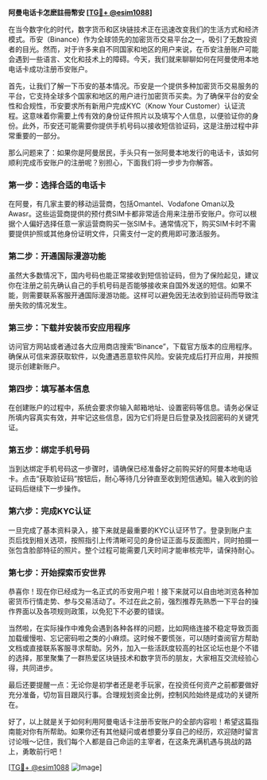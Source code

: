 **阿曼电话卡怎麽註冊幣安 [[TG💪+ @esim1088](https://t.me/s/esim1088)]**

在当今数字化的时代，数字货币和区块链技术正在迅速改变我们的生活方式和经济模式。币安（Binance）作为全球领先的加密货币交易平台之一，吸引了无数投资者的目光。然而，对于许多来自不同国家和地区的用户来说，在币安注册账户可能会遇到一些语言、文化和技术上的障碍。今天，我们就来聊聊如何在阿曼使用本地电话卡成功注册币安账户。

首先，让我们了解一下币安的基本情况。币安是一个提供多种加密货币交易服务的平台，它支持全球多个国家和地区的用户进行加密货币买卖。为了确保平台的安全性和合规性，币安要求所有新用户完成KYC（Know Your Customer）认证流程。这意味着你需要上传有效的身份证件照片以及填写个人信息，以便验证你的身份。此外，币安还可能需要你提供手机号码以接收短信验证码，这是注册过程中非常重要的一部分。

那么问题来了：如果你是阿曼居民，手头只有一张阿曼本地发行的电话卡，该如何顺利完成币安账户的注册呢？别担心，下面我们将一步步为你解答。

### 第一步：选择合适的电话卡

在阿曼，有几家主要的移动运营商，包括Omantel、Vodafone Oman以及Awasr。这些运营商提供的预付费SIM卡都非常适合用来注册币安账户。你可以根据个人偏好选择任意一家运营商购买一张SIM卡。通常情况下，购买SIM卡时不需要提供护照或其他身份证明文件，只需支付一定的费用即可激活服务。

### 第二步：开通国际漫游功能

虽然大多数情况下，国内号码也能正常接收到短信验证码，但为了保险起见，建议你在注册之前先确认自己的手机号码是否能够接收来自国外发送的短信。如果不能，则需要联系客服开通国际漫游功能。这样可以避免因无法收到验证码而导致注册失败的情况发生。

### 第三步：下载并安装币安应用程序

访问官方网站或者通过各大应用商店搜索“Binance”，下载官方版本的应用程序。确保从可信来源获取软件，以免遭遇恶意软件风险。安装完成后打开应用，并按照提示创建新账户。

### 第四步：填写基本信息

在创建账户的过程中，系统会要求你输入邮箱地址、设置密码等信息。请务必保证所填内容真实有效，并牢记这些信息，因为它们将是日后登录及找回密码的关键凭证。

### 第五步：绑定手机号码

当到达绑定手机号码这一步骤时，请确保已经准备好之前购买好的阿曼本地电话卡。点击“获取验证码”按钮后，耐心等待几分钟直至收到短信通知。输入收到的验证码后继续下一步操作。

### 第六步：完成KYC认证

一旦完成了基本资料录入，接下来就是最重要的KYC认证环节了。登录到账户主页后找到相关选项，按照指引上传清晰可见的身份证正面与反面图片，同时拍摄一张包含脸部特征的照片。整个过程可能需要几天时间才能审核完毕，请保持耐心。

### 第七步：开始探索币安世界

恭喜你！现在你已经成为一名正式的币安用户啦！接下来就可以自由地浏览各种加密货币行情走势、参与交易活动了。不过在此之前，强烈推荐先熟悉一下平台的操作界面以及各项规则政策，以免犯下不必要的错误。

当然啦，在实际操作中难免会遇到各种各样的问题，比如网络连接不稳定导致页面加载缓慢啦、忘记密码啦之类的小麻烦。这时候不要慌张，可以随时查阅官方帮助文档或直接联系客服寻求帮助。另外，加入一些活跃度较高的社区论坛也是个不错的选择，那里聚集了一群热爱区块链技术和数字货币的朋友，大家相互交流经验心得，共同进步。

最后还要提醒一点：无论你是初学者还是老手玩家，在投资任何资产之前都要做好充分准备，切勿盲目跟风行事。合理规划资金比例，控制风险始终是成功的关键所在。

好了，以上就是关于如何利用阿曼电话卡注册币安账户的全部内容啦！希望这篇指南能对你有所帮助。如果你还有其他疑问或者想要分享自己的经历，欢迎随时留言讨论哦～记住，我们每个人都是自己命运的主宰者，在这条充满机遇与挑战的路上，勇敢前行吧！

[[TG💪+ @esim1088](https://t.me/s/esim1088) ![Image](https://i.postimg.cc/4NQfJmqS/Snipaste-2025-05-13-00-14-12.png)]